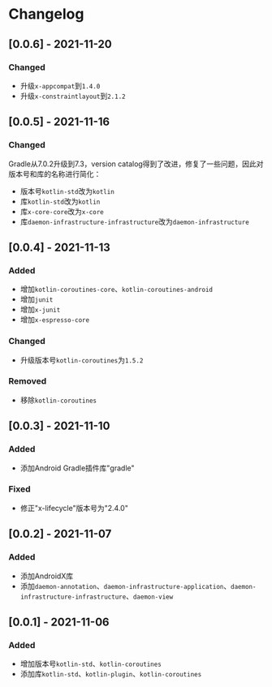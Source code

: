 # Changelog

## [0.0.6] - 2021-11-20

### Changed

- 升级`x-appcompat`到`1.4.0`
- 升级`x-constraintlayout`到`2.1.2`

## [0.0.5] - 2021-11-16

### Changed

Gradle从7.0.2升级到7.3，version catalog得到了改进，修复了一些问题，因此对版本号和库的名称进行简化：

- 版本号`kotlin-std`改为`kotlin`
- 库`kotlin-std`改为`kotlin`
- 库`x-core-core`改为`x-core`
- 库`daemon-infrastructure-infrastructure`改为`daemon-infrastructure`

## [0.0.4] - 2021-11-13

### Added

- 增加`kotlin-coroutines-core`、`kotlin-coroutines-android`
- 增加`junit`
- 增加`x-junit`
- 增加`x-espresso-core`

### Changed

- 升级版本号`kotlin-coroutines`为`1.5.2`

### Removed

- 移除`kotlin-coroutines`

## [0.0.3] - 2021-11-10

### Added

- 添加Android Gradle插件库"gradle"

### Fixed

- 修正"x-lifecycle"版本号为"2.4.0"

## [0.0.2] - 2021-11-07

### Added

- 添加AndroidX库
- 添加`daemon-annotation`、`daemon-infrastructure-application`、`daemon-infrastructure-infrastructure`、`daemon-view`

## [0.0.1] - 2021-11-06

### Added

- 增加版本号`kotlin-std`、`kotlin-coroutines`
- 添加库`kotlin-std`、`kotlin-plugin`、`kotlin-coroutines`
